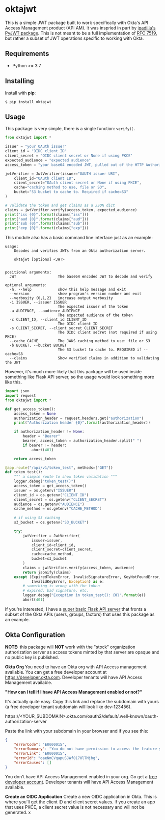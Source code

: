 # oktajwt

This is a simple JWT package built to work specifically with Okta's API Access Management product (API AM). It was inspried in part by [jpadilla's PyJWT package](https://github.com/jpadilla/pyjwt). This is not meant to be a full implementation of [RFC 7519](https://tools.ietf.org/html/rfc7519), but rather a subset of JWT operations specific to working with Okta.

## Requirements
* Python >= 3.7

## Installing
Install with **pip**:
```
$ pip install oktajwt
```

## Usage
This package is very simple, there is a single function: `verify()`.

```python
from oktajwt import *

issuer = "your OAuth issuer"
client_id = "OIDC client ID"
client_secret = "OIDC client secret or None if using PKCE"
expected_audience = "expected audience"
access_token = "your base64 encoded JWT, pulled out of the HTTP Authorization header bearer token"

jwtVerifier = JwtVerifier(issuer="OAUTH issuer URI",
    client_id="OAuth client ID",
    client_secret="OAuth client secret or None if using PKCE",
    cache="caching method to use, file or S3",
    bucket="S3 bucket to cache to. Required if cache=S3"
)

# validate the token and get claims as a JSON dict
claims = jwtVerifier.verify(access_token, expected_audience)
print("iss {0}".format(claims["iss"]))
print("aud {0}".format(claims["aud"]))
print("sub {0}".format(claims["sub"]))
print("exp {0}".format(claims["exp"]))
```

This module also has a basic command line interface just as an example:
```
usage:
    Decodes and verifies JWTs from an Okta authorization server.

    oktajwt [options] <JWT>


positional arguments:
  JWT                   The base64 encoded JWT to decode and verify

optional arguments:
  -h, --help            show this help message and exit
  --version             show program's version number and exit
  --verbosity {0,1,2}   increase output verbosity
  -i ISSUER, --issuer ISSUER
                        The expected issuer of the token
  -a AUDIENCE, --audience AUDIENCE
                        The expected audience of the token
  -c CLIENT_ID, --client_id CLIENT_ID
                        The OIDC client ID
  -s CLIENT_SECRET, --client_secret CLIENT_SECRET
                        The OIDC client secret (not required if using PKCE)
  --cache CACHE         The JWKS caching method to use: file or S3
  -b BUCKET, --bucket BUCKET
                        The S3 bucket to cache to. REQUIRED if --cache=S3
  --claims              Show verified claims in addition to validating the JWT
```

However, it's much more likely that this package will be used inside something like Flask API server, so the
usage would look something more like this.

```python
import json
import request
from oktajwt import *

def get_access_token():
    access_token = None
    authorization_header = request.headers.get("authorization")
    print("Authorization header {0}".format(authorization_header))

    if authorization_header != None:
        header = "Bearer"
        bearer, access_token = authorization_header.split(" ")
        if bearer != header:
            abort(401)

    return access_token

@app.route("/api/v1/token_test", methods=["GET"])
def token_test():
    """ a simple route to show token validation """
    logger.debug("token_test()")
    access_token = get_access_token()
    issuer = os.getenv("ISSUER")
    client_id = os.getenv("CLIENT_ID")
    client_secret = os.getenv("CLIENT_SECRET")
    audience = os.getenv("AUDIENCE")
    cache_method = os.getenv("CACHE_METHOD")
    
    # if using S3 caching
    s3_bucket = os.getenv("S3_BUCKET")

    try:
        jwtVerifier = JwtVerifier(
            issuer=issuer,
            client_id=client_id,
            client_secret=client_secret,
            cache=cache_method,
            bucket=s3_bucket
        )       
        claims = jwtVerifier.verify(access_token, audience)
        return jsonify(claims)
    except (ExpiredTokenError, InvalidSignatureError, KeyNotFoundError, 
            InvalidKeyError, Exception) as e:
        # something is wrong with the token
        # expired, bad signature, etc.
        logger.debug("Exception in token_test(): {0}".format(e))
        abort(401)
```

If you're interested, I have a [super basic Flask API server](https://github.com/mdwallick/okta-admin-api) that fronts a subset of the Okta APIs (users, groups, factors) that uses this package as an example.

## Okta Configuration
**NOTE:** this package will **NOT** work with the "stock" organization authorization server as access tokens minted by that server are opaque and no public key is published.

**Okta Org**
You need to have an Okta org with API Access management available. You can get a free developer account at https://developer.okta.com. Developer tenants will have API Access Management available.

**"How can I tell if I have API Access Management enabled or not?"**

It's actually quite easy. Copy this link and replace the subdomain with yours (a free developer tenant subdomain will look like dev-123456).

https://<YOUR_SUBDOMAIN>.okta.com/oauth2/default/.well-known/oauth-authorization-server

Paste the link with your subdomain in your browser and if you see this:

```json
{
    "errorCode": "E0000015",
    "errorSummary": "You do not have permission to access the feature you are requesting",
    "errorLink": "E0000015",
    "errorId": "oaeNmCVqapuSJWf017UlTMjbg",
    "errorCauses": []
}
```
You don't have API Access Management enabled in your org. Go get a [free developer account](https://developer.okta.com). Developer tenants will have API Access Management available.

**Create an OIDC Application**
Create a new OIDC application in Okta. This is where you'll get the client ID and client secret values. If you create an app that uses PKCE, a client secret value is not necessary and will not be generated.
x